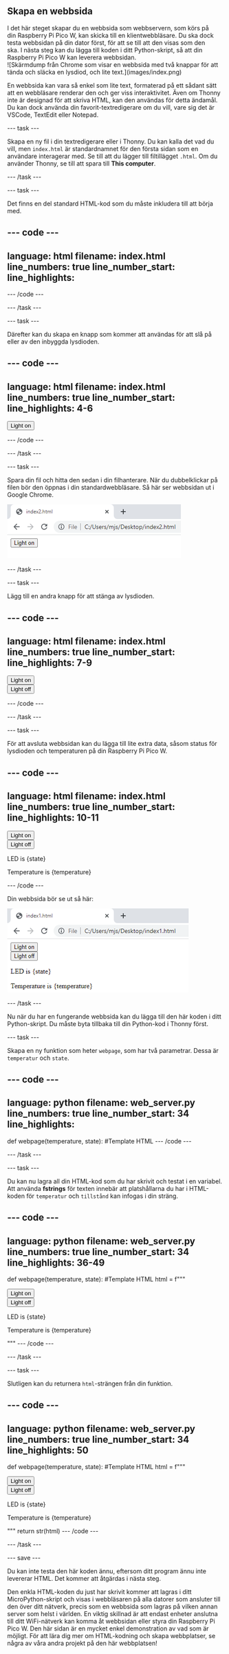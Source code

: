 ## Skapa en webbsida

<div style="display: flex; flex-wrap: wrap">
<div style="flex-basis: 200px; flex-grow: 1; margin-right: 15px;">
I det här steget skapar du en webbsida som webbservern, som körs på din Raspberry Pi Pico W, kan skicka till en klientwebbläsare. Du ska dock testa webbsidan på din dator först, för att se till att den visas som den ska. I nästa steg kan du lägga till koden i ditt Python-skript, så att din Raspberry Pi Pico W kan leverera webbsidan.
</div>
<div>
![Skärmdump från Chrome som visar en webbsida med två knappar för att tända och släcka en lysdiod, och lite text.](images/index.png)
</div>
</div>

En webbsida kan vara så enkel som lite text, formaterad på ett sådant sätt att en webbläsare renderar den och ger viss interaktivitet. Även om Thonny inte är designad för att skriva HTML, kan den användas för detta ändamål. Du kan dock använda din favorit-textredigerare om du vill, vare sig det är VSCode, TextEdit eller Notepad.

\--- task ---

Skapa en ny fil i din textredigerare eller i Thonny. Du kan kalla det vad du vill, men `index.html` är standardnamnet för den första sidan som en användare interagerar med. Se till att du lägger till filtillägget `.html`. Om du använder Thonny, se till att spara till **This computer**.

\--- /task ---

\--- task ---

Det finns en del standard HTML-kod som du måste inkludera till att börja med.

## --- code ---

language: html
filename: index.html
line_numbers: true
line_number_start:
line_highlights:
-----------------------------------------------------

<!DOCTYPE html>

<html>
<body>
</body>
</html>

\--- /code ---

\--- /task ---

\--- task ---

Därefter kan du skapa en knapp som kommer att användas för att slå på eller av den inbyggda lysdioden.

## --- code ---

language: html
filename: index.html
line_numbers: true
line_number_start:
line_highlights: 4-6
---------------------------------------------------------

<!DOCTYPE html>

<html>
<body>
<form action="./lighton">
<input type="submit" value="Light on" />
</form>
</body>
</html>

\--- /code ---

\--- /task ---

\--- task ---

Spara din fil och hitta den sedan i din filhanterare. När du dubbelklickar på filen bör den öppnas i din standardwebbläsare. Så här ser webbsidan ut i Google Chrome.

![Google Chrome visar en sida med en enda knapp märkt Light on.](images/button.png)

\--- /task ---

\--- task ---

Lägg till en andra knapp för att stänga av lysdioden.

## --- code ---

language: html
filename: index.html
line_numbers: true
line_number_start:
line_highlights: 7-9
---------------------------------------------------------

<!DOCTYPE html>

<html>
<body>
<form action="./lighton">
<input type="submit" value="Light on" />
</form>
<form action="./lightoff">
<input type="submit" value="Light off" />
</form>
</body>
</html>

\--- /code ---

\--- /task ---

\--- task ---

För att avsluta webbsidan kan du lägga till lite extra data, såsom status för lysdioden och temperaturen på din Raspberry Pi Pico W.

## --- code ---

language: html
filename: index.html
line_numbers: true
line_number_start:
line_highlights: 10-11
-----------------------------------------------------------

<!DOCTYPE html>

<html>
<body>
<form action="./lighton">
<input type="submit" value="Light on" />
</form>
<form action="./lightoff">
<input type="submit" value="Light off" />
</form>
<p>LED is {state}</p>
<p>Temperature is {temperature}</p>
</body>
</html>

\--- /code ---

Din webbsida bör se ut så här:

![Webbsida i Google Chrome som visar två knappar och text som visar lysdiodens status och Picos temperatur.](images/button_and_state.png)

\--- /task ---

Nu när du har en fungerande webbsida kan du lägga till den här koden i ditt Python-skript. Du måste byta tillbaka till din Python-kod i Thonny först.

\--- task ---

Skapa en ny funktion som heter `webpage`, som har två parametrar. Dessa är `temperatur` och `state`.

## --- code ---

language: python
filename: web_server.py
line_numbers: true
line_number_start: 34
line_highlights:
-----------------------------------------------------

def webpage(temperature, state):
\#Template HTML
\--- /code ---

\--- /task ---

\--- task ---

Du kan nu lagra all din HTML-kod som du har skrivit och testat i en variabel. Att använda **fstrings** för texten innebär att platshållarna du har i HTML-koden för `temperatur` och `tillstånd` kan infogas i din sträng.

## --- code ---

language: python
filename: web_server.py
line_numbers: true
line_number_start: 34
line_highlights: 36-49
-----------------------------------------------------------

def webpage(temperature, state):
\#Template HTML
html = f"""<!DOCTYPE html><html>
<form action="./lighton">
<input type="submit" value="Light on" />
</form>
<form action="./lightoff">
<input type="submit" value="Light off" />
</form>
<p>LED is {state}</p>
<p>Temperature is {temperature}</p>
</body>
</html>
            """
--- /code ---

\--- /task ---

\--- task ---

Slutligen kan du returnera `html`-strängen från din funktion.

## --- code ---

language: python
filename: web_server.py
line_numbers: true
line_number_start: 34
line_highlights: 50
--------------------------------------------------------

def webpage(temperature, state):
\#Template HTML
html = f"""<!DOCTYPE html><html>
<form action="./lighton">
<input type="submit" value="Light on" />
</form>
<form action="./lightoff">
<input type="submit" value="Light off" />
</form>
<p>LED is {state}</p>
<p>Temperature is {temperature}</p>
</body>
</html>
            """
    return str(html)
--- /code ---

\--- /task ---

\--- save ---

Du kan inte testa den här koden ännu, eftersom ditt program ännu inte levererar HTML. Det kommer att åtgärdas i nästa steg.

Den enkla HTML-koden du just har skrivit kommer att lagras i ditt MicroPython-skript och visas i webbläsaren på alla datorer som ansluter till den över ditt nätverk, precis som en webbsida som lagras på vilken annan server som helst i världen. En viktig skillnad är att endast enheter anslutna till ditt WiFi-nätverk kan komma åt webbsidan eller styra din Raspberry Pi Pico W. Den här sidan är en mycket enkel demonstration av vad som är möjligt. För att lära dig mer om HTML-kodning och skapa webbplatser, se några av våra andra projekt på den här webbplatsen!
